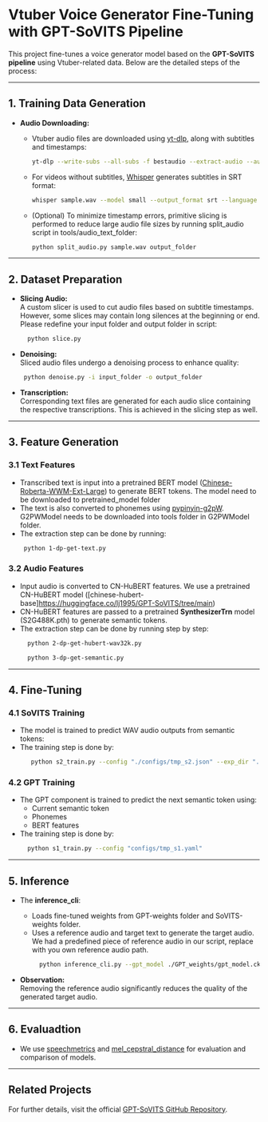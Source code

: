 # Vtuber Voice Generator Fine-Tuning with GPT-SoVITS Pipeline

This project fine-tunes a voice generator model based on the **GPT-SoVITS pipeline** using Vtuber-related data. Below are the detailed steps of the process:

---

## 1. Training Data Generation

- **Audio Downloading:**  
  - Vtuber audio files are downloaded using [yt-dlp](https://github.com/yt-dlp/yt-dlp), along with subtitles and timestamps:

    ```bash
    yt-dlp --write-subs --all-subs -f bestaudio --extract-audio --audio-format wav --sub-format srt -o "%(title)s.%(ext)s" --cookies-from-browser chrome url
    ```

  - For videos without subtitles, [Whisper](https://github.com/openai/whisper) generates subtitles in SRT format:

    ```bash
    whisper sample.wav --model small --output_format srt --language Chinese
    ```

  - (Optional) To minimize timestamp errors, primitive slicing is performed to reduce large audio file sizes by running split_audio script in tools/audio_text_folder:

    ```bash
    python split_audio.py sample.wav output_folder
    ```

---

## 2. Dataset Preparation

- **Slicing Audio:**  
  A custom slicer is used to cut audio files based on subtitle timestamps. However, some slices may contain long silences at the beginning or end. Please redefine your input folder and output folder in script:
  ```bash
    python slice.py
  ```
  
- **Denoising:**  
  Sliced audio files undergo a denoising process to enhance quality:
   ```bash
    python denoise.py -i input_folder -o output_folder  
  ```

- **Transcription:**  
  Corresponding text files are generated for each audio slice containing the respective transcriptions. This is achieved in the slicing step as well.

---

## 3. Feature Generation

### 3.1 Text Features
- Transcribed text is input into a pretrained BERT model ([Chinese-Roberta-WWM-Ext-Large](https://huggingface.co/lj1995/GPT-SoVITS/tree/main)) to generate BERT tokens. The model need to be downloaded to pretrained_model folder
- The text is also converted to phonemes using [pypinyin-g2pW](https://github.com/mozillazg/pypinyin-g2pW). G2PWModel needs to be downloaded into tools folder in G2PWModel folder.
- The extraction step can be done by running:
   ```bash
    python 1-dp-get-text.py
  ```

### 3.2 Audio Features
- Input audio is converted to CN-HuBERT features. We use a pretrained CN-HuBERT model ([chinese-hubert-base]https://huggingface.co/lj1995/GPT-SoVITS/tree/main)
- CN-HuBERT features are passed to a pretrained **SynthesizerTrn** model (S2G488K.pth) to generate semantic tokens.
- The extraction step can be done by running step by step:
  ```bash
    python 2-dp-get-hubert-wav32k.py
  ```
  ```bash
    python 3-dp-get-semantic.py
  ```

---

## 4. Fine-Tuning

### 4.1 SoVITS Training
- The model is trained to predict WAV audio outputs from semantic tokens:
- The training step is done by:
  ```bash
     python s2_train.py --config "./configs/tmp_s2.json" --exp_dir "./logs/v1_trial"
  ```
### 4.2 GPT Training
- The GPT component is trained to predict the next semantic token using:
  - Current semantic token
  - Phonemes
  - BERT features
- The training step is done by:
  ```bash
    python s1_train.py --config "configs/tmp_s1.yaml"
  ```

---

## 5. Inference

- The **inference_cli**:
  - Loads fine-tuned weights from GPT-weights folder and SoVITS-weights folder.
  - Uses a reference audio and target text to generate the target audio. We had a predefined piece of reference audio in our script, replace with you own reference audio path.
    ```bash
      python inference_cli.py --gpt_model ./GPT_weights/gpt_model.ckpt --sovits_model ./SoVITS_weights/sovits_model.pth --target_text ./test.txt  --output_path ./output_folder
    ```

- **Observation:**  
  Removing the reference audio significantly reduces the quality of the generated target audio.

---

## 6. Evaluadtion
- We use [speechmetrics](https://github.com/aliutkus/speechmetrics/tree/master) and [mel_cepstral_distance](https://github.com/jasminsternkopf/mel_cepstral_distance) for evaluation and comparison of models.

---

## Related Projects

For further details, visit the official [GPT-SoVITS GitHub Repository](https://github.com/RVC-Boss/GPT-SoVITS/tree/main?tab=readme-ov-file).

